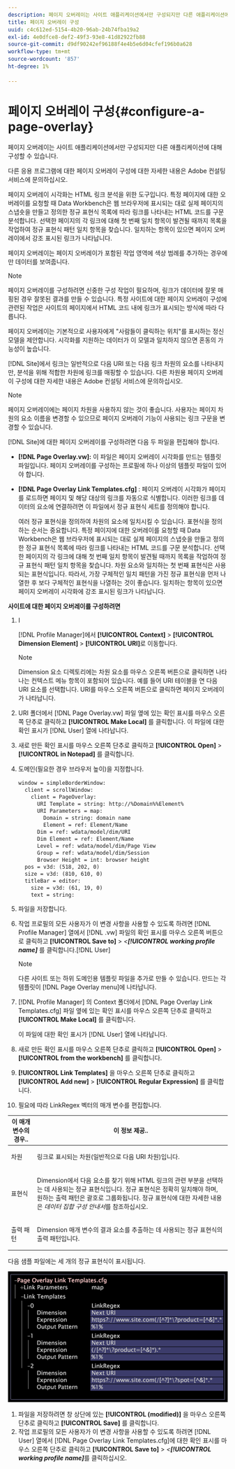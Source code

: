 ```yaml
---
description: 페이지 오버레이는 사이트 애플리케이션에서만 구성되지만 다른 애플리케이션에 대해 구성할 수 있습니다.
title: 페이지 오버레이 구성
uuid: c4c612ed-5154-4b20-96ab-24b74fba19a2
exl-id: 4e0dfce8-def2-49f3-93e8-41d82922fb88
source-git-commit: d9df90242ef96188f4e4b5e6d04cfef196b0a628
workflow-type: tm+mt
source-wordcount: '857'
ht-degree: 1%

---
```


# 페이지 오버레이 구성{#configure-a-page-overlay}

페이지 오버레이는 사이트 애플리케이션에서만 구성되지만 다른 애플리케이션에 대해 구성할 수 있습니다.

다른 응용 프로그램에 대한 페이지 오버레이 구성에 대한 자세한 내용은 Adobe 컨설팅 서비스에 문의하십시오.

페이지 오버레이 시각화는 HTML 링크 분석을 위한 도구입니다. 특정 페이지에 대한 오버레이를 요청할 때 Data Workbench은 웹 브라우저에 표시되는 대로 실제 페이지의 스냅숏을 만들고 정의한 정규 표현식 목록에 따라 링크를 나타내는 HTML 코드를 구문 분석합니다. 선택한 페이지의 각 링크에 대해 첫 번째 일치 항목이 발견될 때까지 목록을 작업하여 정규 표현식 패턴 일치 항목을 찾습니다. 일치하는 항목이 있으면 페이지 오버레이에서 강조 표시된 링크가 나타납니다.

페이지 오버레이는 페이지 오버레이가 포함된 작업 영역에 색상 범례를 추가하는 경우에만 데이터를 보여줍니다.

>[!NOTE]
>
>페이지 오버레이를 구성하려면 신중한 구성 작업이 필요하며, 링크가 데이터에 잘못 매핑된 경우 잘못된 결과를 만들 수 있습니다. 특정 사이트에 대한 페이지 오버레이 구성에 관련된 작업은 사이트의 페이지에서 HTML 코드 내에 링크가 표시되는 방식에 따라 다릅니다.

페이지 오버레이는 기본적으로 사용자에게 &quot;사람들이 클릭하는 위치&quot;를 표시하는 정신 모델을 제안합니다. 시각화를 지원하는 데이터가 이 모델과 일치하지 않으면 혼동의 가능성이 높습니다.

[!DNL Site]에서 링크는 일반적으로 다음 URI 또는 다음 링크 차원의 요소를 나타내지만, 분석을 위해 적합한 차원에 링크를 매핑할 수 있습니다. 다른 차원용 페이지 오버레이 구성에 대한 자세한 내용은 Adobe 컨설팅 서비스에 문의하십시오.

>[!NOTE]
>
>페이지 오버레이에는 페이지 차원을 사용하지 않는 것이 좋습니다. 사용자는 페이지 차원의 요소 이름을 변경할 수 있으므로 페이지 오버레이 기능이 사용되는 링크 구문을 변경할 수 있습니다.

[!DNL Site]에 대한 페이지 오버레이를 구성하려면 다음 두 파일을 편집해야 합니다.

* **[!DNL Page Overlay.vw]:** 이 파일은 페이지 오버레이 시각화를 만드는 템플릿 파일입니다. 페이지 오버레이를 구성하는 프로필에 하나 이상의 템플릿 파일이 있어야 합니다.
* **[!DNL Page Overlay Link Templates.cfg]** : 페이지 오버레이 시각화가 페이지를 로드하면 페이지 및 해당 대상의 링크를 자동으로 식별합니다. 이러한 링크를 데이터의 요소에 연결하려면 이 파일에서 정규 표현식 세트를 정의해야 합니다.

   여러 정규 표현식을 정의하여 차원의 요소에 일치시킬 수 있습니다. 표현식을 정의하는 순서는 중요합니다. 특정 페이지에 대한 오버레이를 요청할 때 Data Workbench은 웹 브라우저에 표시되는 대로 실제 페이지의 스냅숏을 만들고 정의한 정규 표현식 목록에 따라 링크를 나타내는 HTML 코드를 구문 분석합니다. 선택한 페이지의 각 링크에 대해 첫 번째 일치 항목이 발견될 때까지 목록을 작업하여 정규 표현식 패턴 일치 항목을 찾습니다. 차원 요소와 일치하는 첫 번째 표현식은 사용되는 표현식입니다. 따라서, 가장 구체적인 일치 패턴을 가진 정규 표현식을 먼저 나열한 후 보다 구체적인 표현식을 나열하는 것이 좋습니다. 일치하는 항목이 있으면 페이지 오버레이 시각화에 강조 표시된 링크가 나타납니다.

**사이트에 대한 페이지 오버레이를 구성하려면**

1. I

   [!DNL Profile Manager]에서 **[!UICONTROL Context]** > **[!UICONTROL Dimension Element]** > **[!UICONTROL URI]**&#x200B;로 이동합니다.

   >[!NOTE]
   >
   >Dimension 요소 디렉토리에는 차원 요소를 마우스 오른쪽 버튼으로 클릭하면 나타나는 컨텍스트 메뉴 항목이 포함되어 있습니다. 예를 들어 URI 테이블을 연 다음 URI 요소를 선택합니다. URI를 마우스 오른쪽 버튼으로 클릭하면 페이지 오버레이가 나타납니다.

1. URI 폴더에서 [!DNL Page Overlay.vw] 파일 옆에 있는 확인 표시를 마우스 오른쪽 단추로 클릭하고 **[!UICONTROL Make Local]** 를 클릭합니다. 이 파일에 대한 확인 표시가 [!DNL User] 열에 나타납니다.
1. 새로 만든 확인 표시를 마우스 오른쪽 단추로 클릭하고 **[!UICONTROL Open]** > **[!UICONTROL in Notepad]** 를 클릭합니다.
1. 도메인(필요한 경우 브라우저 높이)을 지정합니다.

   ```
   window = simpleBorderWindow: 
     client = scrollWindow: 
       client = PageOverlay: 
         URI Template = string: http://%Domain%%Element%
         URI Parameters = map: 
           Domain = string: domain name
           Element = ref: Element/Name
         Dim = ref: wdata/model/dim/URI
         Dim Element = ref: Element/Name
         Level = ref: wdata/model/dim/Page View
         Group = ref: wdata/model/dim/Session
         Browser Height = int: browser height
     pos = v3d: (518, 202, 0)
     size = v3d: (810, 610, 0)
     titleBar = editor: 
       size = v3d: (61, 19, 0)
       text = string: 
   ```

1. 파일을 저장합니다.
1. 작업 프로필의 모든 사용자가 이 변경 사항을 사용할 수 있도록 하려면 [!DNL Profile Manager] 열에서 [!DNL .vw] 파일의 확인 표시를 마우스 오른쪽 버튼으로 클릭하고 **[!UICONTROL Save to]** > *&lt;**[!UICONTROL working profile name]*** 를 클릭합니다.[!DNL User]

   >[!NOTE]
   >
   >다른 사이트 또는 하위 도메인용 템플릿 파일을 추가로 만들 수 있습니다. 만드는 각 템플릿이 [!DNL Page Overlay menu]에 나타납니다.

1. [!DNL Profile Manager] 의 Context 폴더에서 [!DNL Page Overlay Link Templates.cfg] 파일 옆에 있는 확인 표시를 마우스 오른쪽 단추로 클릭하고 **[!UICONTROL Make Local]** 를 클릭합니다.

   이 파일에 대한 확인 표시가 [!DNL User] 열에 나타납니다.

1. 새로 만든 확인 표시를 마우스 오른쪽 단추로 클릭하고 **[!UICONTROL Open]** > **[!UICONTROL from the workbench]** 를 클릭합니다.
1. **[!UICONTROL Link Templates]** 을 마우스 오른쪽 단추로 클릭하고 **[!UICONTROL Add new]** > **[!UICONTROL Regular Expression]** 를 클릭합니다.
1. 필요에 따라 LinkRegex 벡터의 매개 변수를 편집합니다.

<table id="table_24DD4BB5009542F7BB1DA3318E2E6E2B"> 
 <thead> 
  <tr> 
   <th colname="col1" class="entry"> 이 매개 변수의 경우.. </th> 
   <th colname="col2" class="entry"> 이 정보 제공.. </th> 
  </tr>
 </thead>
 <tbody> 
  <tr> 
   <td colname="col1"> <p>차원 </p> </td> 
   <td colname="col2"> <p>링크로 표시되는 차원(일반적으로 다음 URI 차원)입니다. </p> </td> 
  </tr> 
  <tr> 
   <td colname="col1"> <p>표현식 </p> </td> 
   <td colname="col2"> <p>Dimension에서 다음 요소를 찾기 위해 HTML 링크의 관련 부분을 선택하는 데 사용되는 정규 표현식입니다. 정규 표현식은 정확히 일치해야 하며, 원하는 출력 패턴은 괄호로 그룹화됩니다. 정규 표현식에 대한 자세한 내용은 <i>데이터 집합 구성 안내서</i>를 참조하십시오. </p> </td> 
  </tr> 
  <tr> 
   <td colname="col1"> <p>출력 패턴 </p> </td> 
   <td colname="col2"> <p>Dimension 매개 변수의 결과 요소를 추출하는 데 사용되는 정규 표현식의 출력 패턴입니다. </p> </td> 
  </tr> 
 </tbody> 
</table>

다음 샘플 파일에는 세 개의 정규 표현식이 표시됩니다.

![](assets/cfg_PageOverlayLinkTemplates_Example.png)

1. 파일을 저장하려면 창 상단에 있는 **[!UICONTROL (modified)]** 을 마우스 오른쪽 단추로 클릭하고 **[!UICONTROL Save]** 를 클릭합니다.
1. 작업 프로필의 모든 사용자가 이 변경 사항을 사용할 수 있도록 하려면 [!DNL User] 열에서 [!DNL Page Overlay Link Templates.cfg]에 대한 확인 표시를 마우스 오른쪽 단추로 클릭하고 **[!UICONTROL Save to]** > *&lt;**[!UICONTROL working profile name]***&#x200B;를 클릭하십시오.
